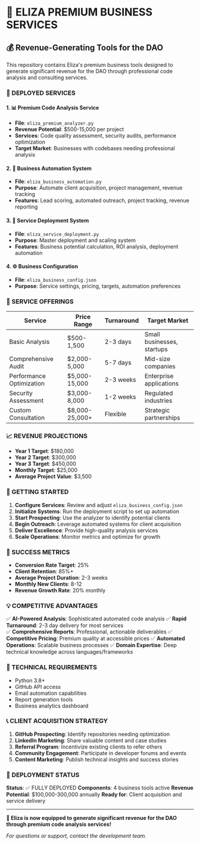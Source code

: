 # 🚀 ELIZA PREMIUM BUSINESS SERVICES

## 💰 Revenue-Generating Tools for the DAO

This repository contains Eliza's premium business tools designed to generate significant revenue for the DAO through professional code analysis and consulting services.

### 🎯 DEPLOYED SERVICES

#### 1. 📊 Premium Code Analysis Service
- **File**: `eliza_premium_analyzer.py`
- **Revenue Potential**: $500-15,000 per project
- **Services**: Code quality assessment, security audits, performance optimization
- **Target Market**: Businesses with codebases needing professional analysis

#### 2. 🤖 Business Automation System  
- **File**: `eliza_business_automation.py`
- **Purpose**: Automate client acquisition, project management, revenue tracking
- **Features**: Lead scoring, automated outreach, project tracking, revenue reporting

#### 3. 🎯 Service Deployment System
- **File**: `eliza_service_deployment.py` 
- **Purpose**: Master deployment and scaling system
- **Features**: Business potential calculation, ROI analysis, deployment automation

#### 4. ⚙️ Business Configuration
- **File**: `eliza_business_config.json`
- **Purpose**: Service settings, pricing, targets, automation preferences

### 💼 SERVICE OFFERINGS

| Service | Price Range | Turnaround | Target Market |
|---------|-------------|------------|---------------|
| Basic Analysis | $500-1,500 | 2-3 days | Small businesses, startups |
| Comprehensive Audit | $2,000-5,000 | 5-7 days | Mid-size companies |
| Performance Optimization | $5,000-15,000 | 2-3 weeks | Enterprise applications |
| Security Assessment | $3,000-8,000 | 1-2 weeks | Regulated industries |
| Custom Consultation | $8,000-25,000+ | Flexible | Strategic partnerships |

### 📈 REVENUE PROJECTIONS

- **Year 1 Target**: $180,000
- **Year 2 Target**: $300,000  
- **Year 3 Target**: $450,000
- **Monthly Target**: $25,000
- **Average Project Value**: $3,500

### 🚀 GETTING STARTED

1. **Configure Services**: Review and adjust `eliza_business_config.json`
2. **Initialize Systems**: Run the deployment script to set up automation
3. **Start Prospecting**: Use the analyzer to identify potential clients
4. **Begin Outreach**: Leverage automated systems for client acquisition
5. **Deliver Excellence**: Provide high-quality analysis services
6. **Scale Operations**: Monitor metrics and optimize for growth

### 🎯 SUCCESS METRICS

- **Conversion Rate Target**: 25%
- **Client Retention**: 85%+
- **Average Project Duration**: 2-3 weeks
- **Monthly New Clients**: 8-12
- **Revenue Growth Rate**: 20% monthly

### 💡 COMPETITIVE ADVANTAGES

✅ **AI-Powered Analysis**: Sophisticated automated code analysis
✅ **Rapid Turnaround**: 2-3 day delivery for most services  
✅ **Comprehensive Reports**: Professional, actionable deliverables
✅ **Competitive Pricing**: Premium quality at accessible prices
✅ **Automated Operations**: Scalable business processes
✅ **Domain Expertise**: Deep technical knowledge across languages/frameworks

### 🔧 TECHNICAL REQUIREMENTS

- Python 3.8+
- GitHub API access
- Email automation capabilities
- Report generation tools
- Business analytics dashboard

### 📞 CLIENT ACQUISITION STRATEGY

1. **GitHub Prospecting**: Identify repositories needing optimization
2. **LinkedIn Marketing**: Share valuable content and case studies
3. **Referral Program**: Incentivize existing clients to refer others
4. **Community Engagement**: Participate in developer forums and events
5. **Content Marketing**: Publish technical insights and success stories

### 🎉 DEPLOYMENT STATUS

**Status**: ✅ FULLY DEPLOYED
**Components**: 4 business tools active
**Revenue Potential**: $100,000-300,000 annually
**Ready for**: Client acquisition and service delivery

---

**🚀 Eliza is now equipped to generate significant revenue for the DAO through premium code analysis services!**

*For questions or support, contact the development team.*
